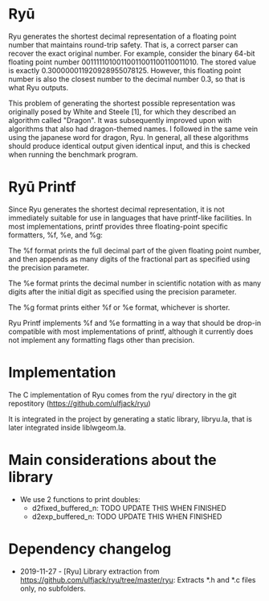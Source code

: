 # Ryū

Ryu generates the shortest decimal representation of a floating point number that maintains round-trip safety. That is, a correct parser can recover the exact original number. For example, consider the binary 64-bit floating point number 00111110100110011001100110011010. The stored value is exactly 0.300000011920928955078125. However, this floating point number is also the closest number to the decimal number 0.3, so that is what Ryu outputs.

This problem of generating the shortest possible representation was originally posed by White and Steele [1], for which they described an algorithm called "Dragon". It was subsequently improved upon with algorithms that also had dragon-themed names. I followed in the same vein using the japanese word for dragon, Ryu. In general, all these algorithms should produce identical output given identical input, and this is checked when running the benchmark program.

# Ryū Printf

Since Ryu generates the shortest decimal representation, it is not immediately suitable for use in languages that have printf-like facilities. In most implementations, printf provides three floating-point specific formatters, %f, %e, and %g:

The %f format prints the full decimal part of the given floating point number, and then appends as many digits of the fractional part as specified using the precision parameter.

The %e format prints the decimal number in scientific notation with as many digits after the initial digit as specified using the precision parameter.

The %g format prints either %f or %e format, whichever is shorter.

Ryu Printf implements %f and %e formatting in a way that should be drop-in compatible with most implementations of printf, although it currently does not implement any formatting flags other than precision.

# Implementation

The C implementation of Ryu comes from the ryu/ directory in the git repostitory (https://github.com/ulfjack/ryu)

It is integrated in the project by generating a static library, libryu.la, that is later integrated inside liblwgeom.la.



# Main considerations about the library

- We use 2 functions to print doubles:
  - d2fixed_buffered_n: TODO UPDATE THIS WHEN FINISHED
  - d2exp_buffered_n: TODO UPDATE THIS WHEN FINISHED


# Dependency changelog

  - 2019-11-27 - [Ryu] Library extraction from https://github.com/ulfjack/ryu/tree/master/ryu: Extracts *.h and *.c files only, no subfolders.
